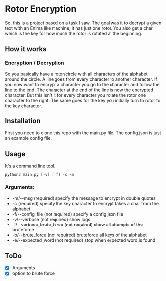 # Rotor Encryption
So, this is a project based on a task I saw. The goal was it to decrypt a given text with an Enima like machine, it has just one rotor. You also get a char which is the key for how much the rotor is rotated at the beginning.

## How it works
### Encryption / Decryption
So you basically have a rotor/circle with all characters of the alphabet around the circle. A line goes from every character to another character. 
If you now want to encrypt a character you go to the character and follow the line to the end. The character at the end of the line is now the encrypted character.
But this isn't it for every character you rotate the rotor one character to the right. The same goes for the key you initially turn to rotor to the key character.

## Installation
First you need to clone this repo with the main.py file. The config.json is just an example config file.


## Usage
It's a command line tool.

`python3 main.py [-v] [-f] -c -m`

### Arguments:
- -m/--msg (required) specify the message to encrypt in double quotes
- -c (required) specify the key character to encrypt takes a char from the alphabet
- -f/--config_file (not required) specify a config.json file
- -v/--verbose (not required) show logs
- -l/--verbose_brute_force (not required) show all attempts of the bruteforce
- -b/--brute_force (not required) bruteforce all keys of the alphabet
- -e/--expected_word (not required) stop when expected word is found

## ToDo
- [x] Arguments
- [x] option to brute force
